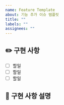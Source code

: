 ```yaml
---
name: Feature Template
about: 기능 추가 이슈 템플릿
title: ""
labels: ""
assignees: ""
---
```


## ✏️ 구현 사항

- [ ] 할일
- [ ] 할일
- [ ] 할일

## 📝 구현 사항 설명

<!-- 구현되어야 할 기능이나 수정되어야 할 이슈를 적어주세요 -->
